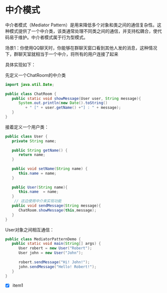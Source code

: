 # 中介模式
中介者模式（Mediator Pattern）是用来降低多个对象和类之间的通信复杂性。这种模式提供了一个中介类，该类通常处理不同类之间的通信，并支持松耦合，使代码易于维护。中介者模式属于行为型模式。

场景1：你使用QQ聊天时，你能够在群聊天窗口看到其他人发的消息，这种情况下，群聊天室就相当于一个中介，将所有的用户连接了起来

具体实现如下：

先定义一个ChatRoom的中介类
```java
import java.util.Date;
 
public class ChatRoom {
   public static void showMessage(User user, String message){
      System.out.println(new Date().toString()
         + " [" + user.getName() +"] : " + message);
   }
}
```

接着定义一个用户类：
```java
public class User {
   private String name;
 
   public String getName() {
      return name;
   }
 
   public void setName(String name) {
      this.name = name;
   }
 
   public User(String name){
      this.name  = name;
   }
    // 这边使用中介来实现功能
   public void sendMessage(String message){
      ChatRoom.showMessage(this,message);
   }
}
```
User对象之间相互通信：
```java
public class MediatorPatternDemo {
   public static void main(String[] args) {
      User robert = new User("Robert");
      User john = new User("John");
 
      robert.sendMessage("Hi! John!");
      john.sendMessage("Hello! Robert!");
   }
}
```

- [x] item1 







